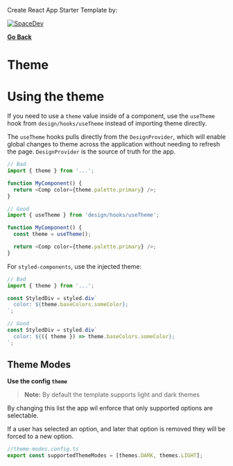 Create React App Starter Template by:

[![SpaceDev](https://uploads-ssl.webflow.com/61e097dd988731696768be21/62042f55a072ef02ab1d11a2_logo%20del%20mismo%20taman%CC%83o%20que%20el%20texto.svg)](https://www.spacedev.io/)

**[Go Back](../README.md)**

# Theme

# Using the theme

If you need to use a `theme` value inside of a component, use the `useTheme` hook from `design/hooks/useTheme` instead of importing theme directly.

The `useTheme` hooks pulls directly from the `DesignProvider`, which will enable global changes to theme across the application without needing to refresh the page. `DesignProvider` is the source of truth for the app.

```typescript
// Bad
import { theme } from '...';

function MyComponent() {
  return <Comp color={theme.palette.primary} />;
}

// Good
import { useTheme } from 'design/hooks/useTheme';

function MyComponent() {
  const theme = useTheme();

  return <Comp color={theme.palette.primary} />;
}
```

For `styled-components`, use the injected theme:

```typescript
// Bad
import { theme } from '...';

const StyledDiv = styled.div`
  color: ${theme.baseColors.someColor};
`;

// Good
const StyledDiv = styled.div`
  color: ${({ theme }) => theme.baseColors.someColor};
`;
```

## Theme Modes

**Use the config `theme`**

> **Note:** By default the template supports light and dark themes

By changing this list the app wil enforce that only supported options are selectable.

If a user has selected an option, and later that option is removed they will be forced to a new option.

```typescript
//theme-modes.config.ts
export const supportedThemeModes = [themes.DARK, themes.LIGHT];
```
